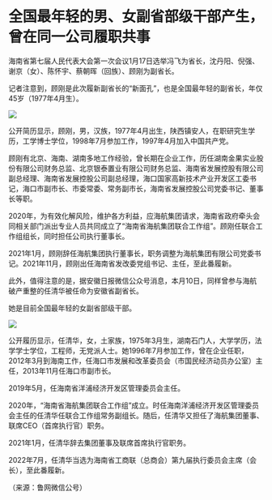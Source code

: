 # 全国最年轻的男、女副省部级干部产生，曾在同一公司履职共事

海南省第七届人民代表大会第一次会议1月17日选举冯飞为省长，沈丹阳、倪强、谢京（女）、陈怀宇、蔡朝晖（回族）、顾刚为副省长。

记者注意到，顾刚是此次履新副省长的“新面孔”，也是全国最年轻的副省长，年仅45岁（1977年4月生）。

![](https://inews.gtimg.com/newsapp_bt/0/15626244796/1000)

公开简历显示，顾刚，男，汉族，1977年4月出生，陕西镇安人，在职研究生学历，工学博士学位，1998年7月参加工作，1997年4月加入中国共产党。

顾刚有北京、海南、湖南多地工作经验，曾长期在企业工作，历任湖南金果实业股份有限公司财务总监、北京银泰置业有限公司财务总监、海南省发展控股有限公司副总经理、海南省发展控股公司副总经理，海口国家高新技术产业开发区工委书记，海口市副市长、市委常委、常务副市长，海南省发展控股公司党委书记、董事长等职。

2020年，为有效化解风险，维护各方利益，应海航集团请求，海南省政府牵头会同相关部门派出专业人员共同成立了“海南省海航集团联合工作组”。顾刚任联合工作组组长，同时担任公司执行董事长。

2021年1月，顾刚辞任海航集团执行董事长，职务调整为海航集团有限公司党委书记。2021年11月，顾刚出任海南省发改委党组书记、主任，至此番履新。

此外，值得注意的是，据安徽日报微信公众号消息，本月10日，同样曾参与海航破产重整的任清华被任命为安徽省副省长。

她是目前全国最年轻的女副省部级干部。

![](https://inews.gtimg.com/newsapp_bt/0/15626244801/1000)

公开履历显示，任清华，女，土家族，1975年3月生，湖南石门人，大学学历，法学学士学位，工程师，无党派人士。她1996年7月参加工作，曾在企业任职，2012年3月到海南工作，任海口市发展和改革委员会（市国民经济动员办公室）主任，2013年11月任海口市副市长。

2019年5月，任海南省洋浦经济开发区管理委员会主任。

2020年，“海南省海航集团联合工作组”成立。时任海南洋浦经济开发区管理委员会主任的任清华任联合工作组常务副组长。随后，任清华又担任了海航集团董事、联席CEO（首席执行官）职务。

2021年1月，任清华辞去集团董事及联席首席执行官职务。

2022年7月，任清华当选为海南省工商联（总商会）第九届执行委员会主席（会长），至此番履新。

（来源：鲁网微信公号）

